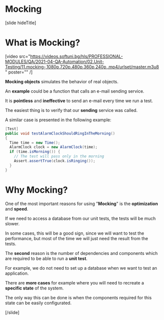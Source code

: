 # Mocking

[slide hideTitle]

# What is Mocking?

[video src="https://videos.softuni.bg/hls/PROFESSIONAL-MODULES/QA/2021-04-QA-Automation/02.Unit-Testing/11.mocking-,1080p,720p,480p,360p,240p,.mp4/urlset/master.m3u8" poster="" /]

**Mocking objects** simulates the behavior of real objects.

An **example** could be a function that calls an e-mail sending service.

It is **pointless** and **ineffective** to send an e-mail every time we run a test.

The easiest thing is to verify that our **sending** service was called.

A similar case is presented in the following example:

```csharp
[Test]
public void testAlarmClockShouldRingInTheMorning() 
{
  Time time = new Time();
  AlarmClock clock = new AlarmClock(time);
  if (time.isMorning()) {
    // The test will pass only in the morning
    Assert.assertTrue(clock.isRinging());
  }
}
```

# Why Mocking?

One of the most important reasons for using "**Mocking**" is the **optimization** and **speed**.

If we need to access a database from our unit tests, the tests will be much slower.

In some cases, this will be a good sign, since we will want to test the performance, but most of the time we will just need the result from the tests.

The **second** reason is the number of dependencies and components which are required to be able to run a **unit test**.

For example, we do not need to set up a database when we want to test an application.

There are **more cases** for example where you will need to recreate a **specific state** of the system.

The only way this can be done is when the components required for this state can be easily configurated.




[/slide]